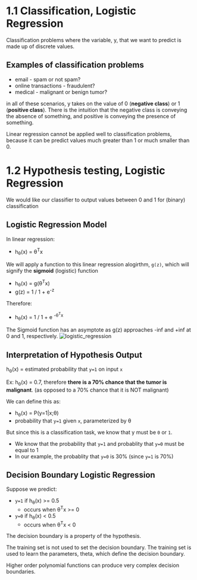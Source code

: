 # 1.1 Classification, Logistic Regression
Classification problems where the variable, y, that we want to predict is made up of discrete values.

## Examples of classification problems
* email - spam or not spam?
* online transactions - fraudulent?
* medical - malignant or benign tumor?

in all of these scenarios, y takes on the value of 0 (**negative class**) or 1 (**positive class**). There is the intuition that the negative class is conveying the absence of something, and positive is conveying the presence of something.

Linear regression cannot be applied well to classification problems, because it can be predict values much greater than 1 or much smaller than 0.

# 1.2 Hypothesis testing, Logistic Regression
We would like our classifier to output values between 0 and 1 for (binary) classification

## Logistic Regression Model
In linear regression:
* h<sub>&theta;</sub>(x) = &theta;<sup>T</sup>x

We will apply a function to this linear regression alogirthm, `g(z)`, which will signify the **sigmoid** (logistic) function
* h<sub>&theta;</sub>(x) = g(&theta;<sup>T</sup>x)
* g(z) = 1 / 1 + e<sup>-z</sup>

Therefore:

* h<sub>&theta;</sub>(x) = 1 / 1 + e <sup>-&theta;<sup>T</sup>x

The Sigmoid function has an asymptote as g(z) approaches -inf and +inf at 0 and 1, respectively.
![logistic_regression](https://external-content.duckduckgo.com/iu/?u=https%3A%2F%2Fupload.wikimedia.org%2Fwikipedia%2Fcommons%2Fthumb%2F8%2F88%2FLogistic-curve.svg%2F1200px-Logistic-curve.svg.png&f=1&nofb=1)

## Interpretation of Hypothesis Output
h<sub>&theta;</sub>(x) = estimated probability that `y=1` on input `x`

Ex: h<sub>&theta;</sub>(x) = 0.7, therefore **there is a 70% chance that the tumor is malignant**. (as opposed to a 70% chance that it is NOT malignant)

We can define this as:
* h<sub>&theta;</sub>(x) = P(y=1|x;&theta;)
* probability that `y=1` given `x`, parameterized by &theta;

But since this is a classification task, we know that y must be `0` or `1`.
* We know that the probability that `y=1` and probablity that `y=0` must be equal to 1
* In our example, the probablity that `y=0` is 30% (since `y=1` is 70%)

## Decision Boundary Logistic Regression
Suppose we predict:
* `y=1` if h<sub>&theta;</sub>(x) >= 0.5
    * occurs when &theta;<sup>T</sup>x >= 0
* `y=0` if h<sub>&theta;</sub>(x) < 0.5
    * occurs when &theta;<sup>T</sup>x < 0

The decision boundary is a property of the hypothesis.

The training set is not used to set the decision boundary. The training set is used to learn the parameters, theta, which define the decision boundary.

Higher order polynomial functions can produce very complex decision boundaries.
